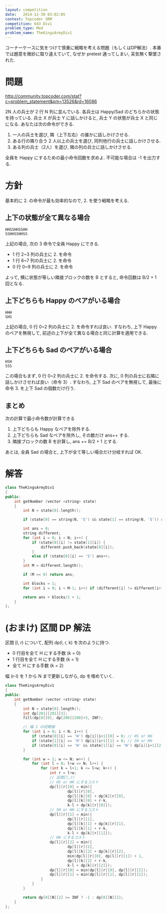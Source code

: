 ```yaml
---
layout: competition
date:   2014-12-30 03:02:05
contest: Topcoder SRM
competition: 643 Div1
problem_type: Med
problem_name: TheKingsArmyDiv1
---
```


コーナーケースに気をつけて慎重に戦略を考える問題（もしくはDP解法）. 本番では題意を微妙に取り違えていて, なぜか pretest 通ってしまい, 呆気無く撃墜された.

# 問題

http://community.topcoder.com/stat?c=problem_statement&pm=13526&rd=16086

2N 人の兵士が 2 行 N 列に並んでいる. 各兵士は Happy/Sad のどちらかの状態を持っている. 兵士 X が兵士 Y に話しかけると, 兵士 Y の状態が兵士 X と同じになる. あなたは次の命令ができる.

1. 一人の兵士を選び, 隣（上下左右）の誰かに話しかけさせる.
2. ある行の隣り合う 2 人以上の兵士を選び, 同列他行の兵士に話しかけさせる.
3. ある列の兵士（2人）を選び, 隣の列の兵士に話しかけさせる.

全員を Happy にするための最小命令回数を求めよ. 不可能な場合は -1 を出力する.

# 方針

基本的に 2. の命令が最も効率的なので, 2. を使う戦略を考える. 

## 上下の状態が全て異なる場合

```
HHSSHHSSHH
SSHHSSHHSS
```

上記の場合, 次の 3 命令で全員 Happy にできる.

- 1 行 2~3 列の兵士に 2. を命令
- 1 行 6~7 列の兵士に 2. を命令
- 0 行 0~9 列の兵士に 2. を命令

よって, 横に状態が等しい隣接ブロックの数を B とすると, 命令回数は B/2 + 1 回となる.

## 上下どちらも Happy のペアがいる場合

```
HHH
SHS
```

上記の場合, 0 行 0~2 列の兵士に 2. を命令すれば良い. すなわち, 上下 Happy のペアを無視して, 前述の上下が全て異なる場合と同じ計算を適用できる.

## 上下どちらも Sad のペアがいる場合

```
HSH
SSS
```

この場合もまず, 0 行 0~2 列の兵士に 2. を命令する. 次に, 0 列の兵士に右隣に話しかけさせれば良い（命令 3）. すなわち, 上下 Sad のペアを無視して, 最後に命令 3. を上下 Sad の個数だけ行う.

## まとめ

次の計算で最小命令数が計算できる

1. 上下どちらも Happy なペアを除外する.
2. 上下どちらも Sad なペアを除外し, その数だけ ans++ する.
3. 隣接ブロックの数 B を計算し, ans += B/2 + 1 とする.

あとは, 全員 Sad の場合と, 上下が全て等しい場合だけ分岐すれば OK.

# 解答

```cpp
class TheKingsArmyDiv1
{
public:
    int getNumber (vector <string> state)
    {
        int N = state[0].length();

        if (state[0] == string(N, 'S') && state[1] == string(N, 'S')) return -1;

        int ans = 0;
        string different;
        for (int i = 0; i < N; i++) {
            if (state[0][i] != state[1][i]) {
                different.push_back(state[0][i]);
            }
            else if (state[0][i] == 'S') ans++;
        }
        int M = different.length();

        if (M == 0) return ans;

        int blocks = 1;
        for (int i = 0; i < M-1; i++) if (different[i] != different[i+1]) blocks++;

        return ans + blocks/2 + 1;
    }
};
```

# (おまけ) 区間 DP 解法

区間 [l, r) について, 配列 dp(l, r, k) を次のように持つ.

- 0 行目を全て H にする手数 (k = 0)
- 1 行目を全て H にする手数 (k = 1)
- 全て H にする手数 (k = 2)

幅 (r-l) を 1 から N まで更新しながら, dp を埋めていく.

```cpp
class TheKingsArmyDiv1
{
public:
    int getNumber (vector <string> state)
    {
        int N = state[0].length();
        int dp[201][201][3];
        fill(dp[0][0], dp[200][200]+3, INF);

        // 幅 1 の初期値
        for (int i = 0; i < N; i++) {
            if (state[0][i] == 'H') dp[i][i+1][0] = 0; // HS or HH
            if (state[1][i] == 'H') dp[i][i+1][1] = 0; // SH or HH
            if (state[0][i] == 'H' && state[1][i] == 'H') dp[i][i+1][2] = 0; // HH
        }

        for (int w = 1; w <= N; w++) {
            for (int l = 0; l+w <= N; l++) {
                for (int k = l+1; k <= l+w; k++) {
                    int r = l+w;
                    // 区間[l,r)
                    // HS or HH にするコスト
                    dp[l][r][0] = min({
                            dp[l][r][0],
                            dp[l][k][0] + dp[k][r][0],
                            dp[l][k][0] + r-k,
                            k-l + dp[k][r][0]});
                    // SH or HH にするコスト
                    dp[l][r][1] = min({
                            dp[l][r][1],
                            dp[l][k][1] + dp[k][r][1],
                            dp[l][k][1] + r-k,
                            k-l + dp[k][r][1]});
                    // HH にするコスト
                    dp[l][r][2] = min({
                            dp[l][r][2],
                            dp[l][k][2] + dp[k][r][2],
                            min(dp[l][r][0], dp[l][r][1]) + 1,
                            dp[l][k][2] + r-k,
                            k-l + dp[k][r][2]});
                    dp[l][r][0] = min(dp[l][r][0], dp[l][r][2]);
                    dp[l][r][1] = min(dp[l][r][1], dp[l][r][2]);
                }
            }
        }

        return dp[0][N][2] >= INF ? -1 : dp[0][N][2];
    }
};
```
